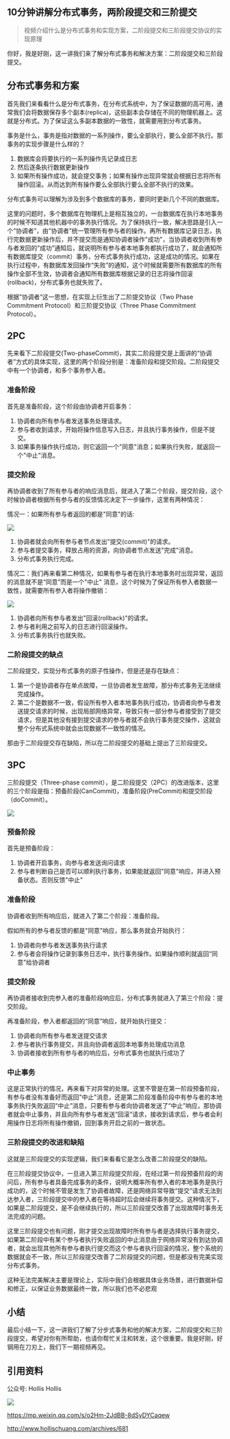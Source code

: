 ## 10分钟讲解分布式事务，两阶段提交和三阶提交

> 视频介绍什么是分布式事务和实现方案，二阶段提交和三阶段提交协议的实现原理

你好，我是好刚，这一讲我们来了解分布式事务和解决方案：二阶段提交和三阶段提交。

## 分布式事务和方案

首先我们来看看什么是分布式事务，在分布式系统中，为了保证数据的高可用，通常我们会将数据保存多个副本(replica)，这些副本会存储在不同的物理机器上。这就是分布式。为了保证这么多副本数据的一致性，就需要用到分布式事务。

事务是什么，事务是指对数据的一系列操作，要么全部执行，要么全部不执行。那事务的实现步骤是什么样的？

1. 数据库会将要执行的一系列操作先记录成日志
2. 然后逐条执行数据更新操作
3. 如果所有操作成功，就会提交事务；如果有操作出现异常就会根据日志将所有操作回滚。从而达到所有操作要么全部执行要么全部不执行的效果。

分布式事务可以理解为涉及到多个数据库的事务，要同时更新几个不同的数据库。

这里的问题时，多个数据库在物理机上是相互独立的，一台数据库在执行本地事务的时候不知道其他机器中的事务执行情况。为了保持执行一致，解决思路是引入一个“协调者”，由“协调者”统一管理所有参与者的操作。再所有数据库记录日志，执行完数据更新操作后，并不提交而是通知协调者操作"成功"，当协调者收到所有参与者发回的“成功”通知后，就说明所有参与者本地事务都执行成功了，就会通知所有数据库提交（commit）事务，分布式事务执行成功，这是成功的情况。如果在执行过程中，有数据库发回操作“失败”的通知，这个时候就需要所有数据库的所有操作全部不生效，协调者会通知所有数据库根据记录的日志将操作回滚(rollback)，分布式事务也就失败了。

根据”协调者“这一思想，在实现上衍生出了二阶提交协议（Two Phase Commitment Protocol）和三阶提交协议（Three Phase Commitment Protocol）。

## 2PC

先来看下二阶段提交(Two-phaseCommit)，其实二阶段提交是上面讲的“协调者”方式的具体实现，这里的两个阶段分别是：准备阶段和提交阶段。二阶段提交中有一个协调者，和多个事务参入者。

### 准备阶段

首先是准备阶段，这个阶段由协调者开启事务：

1. 协调者向所有参与者发送事务处理请求。
2. 参与者收到请求，开始将操作信息写入日志，并且执行事务操作，但是不提交。
3. 如果事务操作执行成功，则它返回一个"同意"消息；如果执行失败，就返回一个"中止"消息。

### 提交阶段

再协调者收到了所有参与者的响应消息后，就进入了第二个阶段，提交阶段，这个时候协调者根据所有参与者的反馈情况决定下一步操作，这里有两种情况：

情况一：如果所有参与者返回的都是"同意"的话:

![](images/20181009125644.png)

1. 协调者就会向所有参与者节点发出"提交(commit)"的请求。
2. 参与者提交事务，释放占用的资源，向协调者节点发送"完成"消息。
3. 分布式事务执行完成。

情况二：我们再来看第二种情况，如果有参与者在执行本地事务时出现异常，返回的消息就不是“同意”而是一个"中止" 消息，这个时候为了保证所有参入者数据一致性，就需要所有参入者将操作撤销：

![](images/20181009125702.png)

1. 协调者向所有参与者发出"回滚(rollback)"的请求。
2. 参与者利用之前写入的日志进行回滚操作。
3. 分布式事务执行也就失败。

### 二阶段提交的缺点

二阶段提交，实现分布式事务的原子性操作，但是还是存在缺点：

1. 第一个是协调者存在单点故障，一旦协调者发生故障，那分布式事务无法继续完成操作。
2. 第二个是数据不一致，假设所有参入者本地事务执行成功，协调者向参与者发送提交请求的时候，出现局部网络异常，导致只有一部分参与者接受到了提交请求，但是其他没有接到提交请求的参与者就不会执行事务提交操作，这就会整个分布式系统中就会出现数据不一致性的情况。

那由于二阶段提交存在缺陷，所以在二阶段提交的基础上提出了三阶段提交。


## 3PC

三阶段提交（Three-phase commit），是二阶段提交（2PC）的改进版本，这里的三个阶段是指：预备阶段(CanCommit)，准备阶段(PreCommit)和提交阶段（doCommit）。

![](images/20181009125722.png)

### 预备阶段

首先是预备阶段：

1. 协调者开启事务，向参与者发送询问请求
2. 参与者判断自己是否可以顺利执行事务，如果能就返回"同意"响应，并进入预备状态。否则反馈"中止"

### 准备阶段

协调者收到所有响应后，就进入了第二个阶段：准备阶段。

假如所有的参与者反馈的都是"同意"响应，那么事务就会开始执行：

1. 协调者向参与者发送事务执行请求
2. 参与者会将操作记录到事务日志中，执行事务操作。如果操作顺利就返回“同意”给协调者

### 提交阶段

再协调者接收到完参入者的准备阶段响应后，分布式事务就进入了第三个阶段：提交阶段。

再准备阶段，参入者都返回的“同意”响应，就开始执行提交：

1. 协调者向所有参与者发送提交请求
2. 参与者执行事务提交，并且向协调者返回本地事务处理成功消息
3. 协调者接收到所有参与者的响应后，分布式事务也就执行成功了

### 中止事务

这是正常执行的情况，再来看下对异常的处理。这里不管是在第一阶段预备阶段，有参与者没有准备好而返回"中止"消息，还是第二阶段准备阶段中有参与者的本地事务执行失败返回“中止”消息，只要有参与者向协调者发送了“中止”响应，那协调者就会中止事务，并且向所有参与者发送“回滚”请求，接收到请求后，参与者会利用操作日志将所有操作撤销，回到事务开启之前的一致状态。

### 三阶段提交的改进和缺陷

这就是三阶段提交的实现逻辑，我们来看看它是怎么改善二阶段提交的缺陷。

在三阶段提交协议中，一旦进入第三阶段提交阶段，在经过第一阶段预备阶段的询问后，所有参与者具备完成事务的条件，说明大概率所有参入者的本地事务是执行成功的，这个时候不管是发生了协调者故障，还是网络异常导致“提交”请求无法到达参入者，三阶段提交中的参入者在等待超时后会继续将事务提交。这种情况下，如果是二阶段提交，是不会继续执行的，所以三阶段提交改善了出现故障时事务无法完成的问题。

这里三阶段提交也有问题，刚才提交出现故障时所有参与者是选择执行事务提交，如果第二阶段中有某个参与者执行失败返回的中止消息由于网络异常没有到达协调者，就会出现其他所有参与者执行提交而这个参与者执行回滚的情况，整个系统的数据就会不一致，所以三阶段提交改善了二阶段提交的问题，但是都没有完美实现分布式事务。

这种无法完美解决主要是理论上，实际中我们会根据具体业务场景，进行数据补偿和修正，以保证业务数据最终一致，所以我们也不必悲观

## 小结

最后小结一下，这一讲我们了解了分步式事务和他的解决方案，二阶段提交和三阶段提交，希望对你有所帮助，也请你帮忙关注和转发，这个很重要。我是好刚，好钢用在刀刃上，我们下一期视频再见。


## 引用资料

公众号: Hollis Hollis  

![](images/1544350704.png)

https://mp.weixin.qq.com/s/o2Hm-2JdBB-8dSyDYCaqew

http://www.hollischuang.com/archives/681